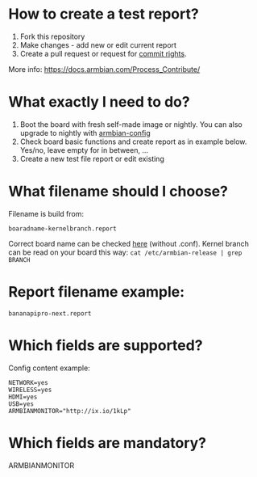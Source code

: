
# How to create a test report?

1. Fork this repository
2. Make changes - add new or edit current report
3. Create a pull request or request for [commit rights](https://www.armbian.com/contact).

More info:
https://docs.armbian.com/Process_Contribute/

# What exactly I need to do?
1. Boot the board with fresh self-made image or nightly. You can also upgrade to nightly with [armbian-config](https://docs.armbian.com/User-Guide_Armbian-Config/)
2. Check board basic functions and create report as in example below. Yes/no, leave empty for in between, ...
3. Create a new test file report or edit existing

# What filename should I choose?

Filename is build from:

    boaradname-kernelbranch.report

Correct board name can be checked [here](https://github.com/armbian/build/tree/master/config/boards) (without .conf). Kernel branch can be read on your board this way:
`cat /etc/armbian-release | grep BRANCH`

# Report filename example: 

    bananapipro-next.report

# Which fields are supported?

Config content example:

    NETWORK=yes
    WIRELESS=yes
    HDMI=yes
    USB=yes
    ARMBIANMONITOR="http://ix.io/1kLp"

# Which fields are mandatory?

ARMBIANMONITOR

